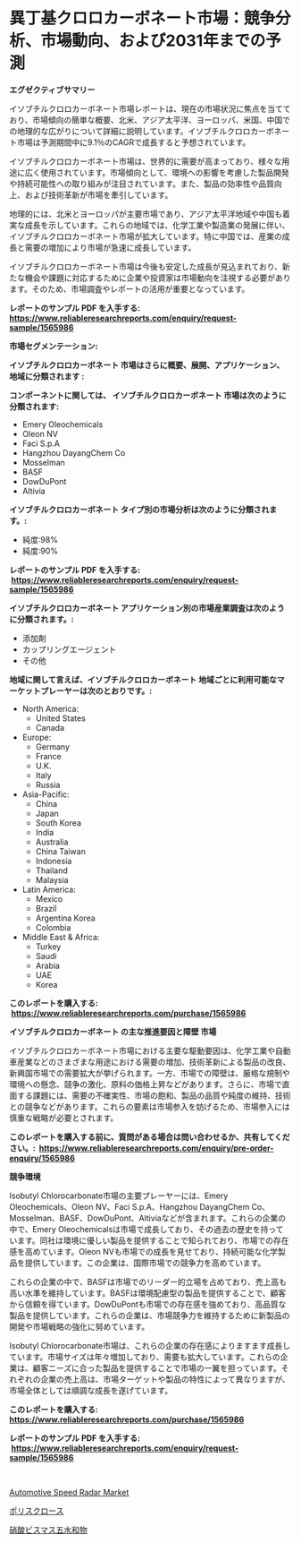 <p><h1>異丁基クロロカーボネート市場：競争分析、市場動向、および2031年までの予測</h1></p><p><strong>エグゼクティブサマリー</strong></p>
<p><p>イソブチルクロロカーボネート市場レポートは、現在の市場状況に焦点を当てており、市場傾向の簡単な概要、北米、アジア太平洋、ヨーロッパ、米国、中国での地理的な広がりについて詳細に説明しています。イソブチルクロロカーボネート市場は予測期間中に9.1％のCAGRで成長すると予想されています。</p><p>イソブチルクロロカーボネート市場は、世界的に需要が高まっており、様々な用途に広く使用されています。市場傾向として、環境への影響を考慮した製品開発や持続可能性への取り組みが注目されています。また、製品の効率性や品質向上、および技術革新が市場を牽引しています。</p><p>地理的には、北米とヨーロッパが主要市場であり、アジア太平洋地域や中国も着実な成長を示しています。これらの地域では、化学工業や製造業の発展に伴い、イソブチルクロロカーボネート市場が拡大しています。特に中国では、産業の成長と需要の増加により市場が急速に成長しています。</p><p>イソブチルクロロカーボネート市場は今後も安定した成長が見込まれており、新たな機会や課題に対応するために企業や投資家は市場動向を注視する必要があります。そのため、市場調査やレポートの活用が重要となっています。</p></p>
<p><strong>レポートのサンプル PDF を入手する: <a href="https://www.reliableresearchreports.com/enquiry/request-sample/1565986">https://www.reliableresearchreports.com/enquiry/request-sample/1565986</a></strong></p>
<p><strong>市場セグメンテーション:</strong></p>
<p><strong> イソブチルクロロカーボネート 市場はさらに概要、展開、アプリケーション、地域に分類されます :</strong></p>
<p><strong>コンポーネントに関しては、 イソブチルクロロカーボネート 市場は次のように分類されます: &nbsp;</strong></p>
<p><ul><li>Emery Oleochemicals</li><li>Oleon NV</li><li>Faci S.p.A</li><li>Hangzhou DayangChem Co</li><li>Mosselman</li><li>BASF</li><li>DowDuPont</li><li>Altivia</li></ul></p>
<p><strong> イソブチルクロロカーボネート タイプ別の市場分析は次のように分類されます。:</strong></p>
<p><ul><li>純度:98%</li><li>純度:90%</li></ul></p>
<p><strong>レポートのサンプル PDF を入手する: &nbsp;<a href="https://www.reliableresearchreports.com/enquiry/request-sample/1565986">https://www.reliableresearchreports.com/enquiry/request-sample/1565986</a></strong></p>
<p><strong> イソブチルクロロカーボネート アプリケーション別の市場産業調査は次のように分類されます。:</strong></p>
<p><ul><li>添加剤</li><li>カップリングエージェント</li><li>その他</li></ul></p>
<p><strong>地域に関して言えば、イソブチルクロロカーボネート 地域ごとに利用可能なマーケットプレーヤーは次のとおりです。:</strong></p>
<p><ul>
    <li>
        North America:
        <ul>
            <li>United States</li>
            <li>Canada</li>
        </ul>
    </li>
    <li>
        Europe:
        <ul>
            <li>Germany</li>
            <li>France</li>
            <li>U.K.</li>
            <li>Italy</li>
            <li>Russia</li>
        </ul>
    </li>
    <li>
        Asia-Pacific:
        <ul>
            <li>China</li>
            <li>Japan</li>
            <li>South Korea</li>
            <li>India</li>
            <li>Australia</li>
            <li>China Taiwan</li>
            <li>Indonesia</li>
            <li>Thailand</li>
            <li>Malaysia</li>
        </ul>
    </li>
    <li>
        Latin America:
        <ul>
            <li>Mexico</li>
            <li>Brazil</li>
            <li>Argentina Korea</li>
            <li>Colombia</li>
        </ul>
    </li>
    <li>
        Middle East & Africa:
        <ul>
            <li>Turkey</li>
            <li>Saudi</li>
            <li>Arabia</li>
            <li>UAE</li>
            <li>Korea</li>
        </ul>
    </li>
    </ul></p>
<p><strong>このレポートを購入する: &nbsp;<a href="https://www.reliableresearchreports.com/purchase/1565986">https://www.reliableresearchreports.com/purchase/1565986</a></strong></p>
<p><strong>イソブチルクロロカーボネート の主な推進要因と障壁 市場</strong></p>
<p><p>イソブチルクロロカーボネート市場における主要な駆動要因は、化学工業や自動車産業などのさまざまな用途における需要の増加、技術革新による製品の改良、新興国市場での需要拡大が挙げられます。一方、市場での障壁は、厳格な規制や環境への懸念、競争の激化、原料の価格上昇などがあります。さらに、市場で直面する課題には、需要の不確実性、市場の飽和、製品の品質や純度の維持、技術との競争などがあります。これらの要素は市場参入を妨げるため、市場参入には慎重な戦略が必要とされます。</p></p>
<p><strong>このレポートを購入する前に、質問がある場合は問い合わせるか、共有してください。:&nbsp; <a href="https://www.reliableresearchreports.com/enquiry/pre-order-enquiry/1565986">https://www.reliableresearchreports.com/enquiry/pre-order-enquiry/1565986</a></strong></p>
<p><strong>競争環境</strong></p>
<p><p>Isobutyl Chlorocarbonate市場の主要プレーヤーには、Emery Oleochemicals、Oleon NV、Faci S.p.A、Hangzhou DayangChem Co、Mosselman、BASF、DowDuPont、Altiviaなどが含まれます。これらの企業の中で、Emery Oleochemicalsは市場で成長しており、その過去の歴史を持っています。同社は環境に優しい製品を提供することで知られており、市場での存在感を高めています。Oleon NVも市場での成長を見せており、持続可能な化学製品を提供しています。この企業は、国際市場での競争力を高めています。</p><p>これらの企業の中で、BASFは市場でのリーダー的立場を占めており、売上高も高い水準を維持しています。BASFは環境配慮型の製品を提供することで、顧客から信頼を得ています。DowDuPontも市場での存在感を強めており、高品質な製品を提供しています。これらの企業は、市場競争力を維持するために新製品の開発や市場戦略の強化に努めています。</p><p>Isobutyl Chlorocarbonate市場は、これらの企業の存在感によりますます成長しています。市場サイズは年々増加しており、需要も拡大しています。これらの企業は、顧客ニーズに合った製品を提供することで市場の一翼を担っています。それぞれの企業の売上高は、市場ターゲットや製品の特性によって異なりますが、市場全体としては順調な成長を遂げています。</p></p>
<p><strong>このレポートを購入する: &nbsp; <a href="https://www.reliableresearchreports.com/purchase/1565986">https://www.reliableresearchreports.com/purchase/1565986</a></strong></p>
<p><strong>レポートのサンプル PDF を入手する: &nbsp;<a href="https://www.reliableresearchreports.com/enquiry/request-sample/1565986">https://www.reliableresearchreports.com/enquiry/request-sample/1565986</a></strong><strong></strong></p>
<p>&nbsp;</p>
<p><p><a href="https://forested-sushi-9b0.notion.site/Automotive-Speed-Radar-Market-Size-Evaluating-its-Market-Trends-Growth-and-Projections-2024-203-b8dd50b370c14e709eadc038fc096296">Automotive Speed Radar Market</a></p><p><a href="https://github.com/JacksonWiza1924/Market-Research-Report-List-1/blob/main/33068355677.md">ポリスクロース</a></p><p><a href="https://github.com/Calvi3ynJerde867/Market-Research-Report-List-1/blob/main/21228875676.md">硝酸ビスマス五水和物</a></p></p>